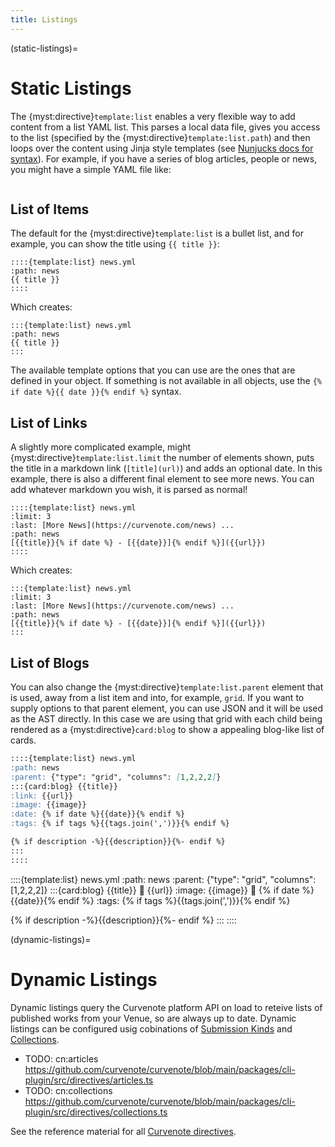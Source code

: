 ```yaml
---
title: Listings
---
```


(static-listings)=

# Static Listings

The {myst:directive}`template:list` enables a very flexible way to add content from a list YAML list. This parses a local data file, gives you access to the list (specified by the {myst:directive}`template:list.path`) and then loops over the content using Jinja style templates (see [Nunjucks docs for syntax](https://mozilla.github.io/nunjucks/templating.html)).
For example, if you have a series of blog articles, people or news, you might have a simple YAML file like:

```{literalinclude} ../news.yml

```

## List of Items

The default for the {myst:directive}`template:list` is a bullet list, and for example, you can show the title using `{{ title }}`:

```
::::{template:list} news.yml
:path: news
{{ title }}
::::
```

Which creates:

```{div .framed}
:::{template:list} news.yml
:path: news
{{ title }}
:::
```

The available template options that you can use are the ones that are defined in your object. If something is not available in all objects, use the `{% if date %}{{ date }}{% endif %}` syntax.

## List of Links

A slightly more complicated example, might {myst:directive}`template:list.limit` the number of elements shown, puts the title in a markdown link (`[title](url)`) and adds an optional date. In this example, there is also a different final element to see more news. You can add whatever markdown you wish, it is parsed as normal!

```
::::{template:list} news.yml
:limit: 3
:last: [More News](https://curvenote.com/news) ...
:path: news
[{{title}}{% if date %} - [{{date}}]{% endif %}]({{url}})
::::
```

Which creates:

```{div .framed}
:::{template:list} news.yml
:limit: 3
:last: [More News](https://curvenote.com/news) ...
:path: news
[{{title}}{% if date %} - [{{date}}]{% endif %}]({{url}})
:::
```

## List of Blogs

You can also change the {myst:directive}`template:list.parent` element that is used, away from a list item and into, for example, `grid`. If you want to supply options to that parent element, you can use JSON and it will be used as the AST directly. In this case we are using that grid with each child being rendered as a {myst:directive}`card:blog` to show a appealing blog-like list of cards.

```markdown
::::{template:list} news.yml
:path: news
:parent: {"type": "grid", "columns": [1,2,2,2]}
:::{card:blog} {{title}}
:link: {{url}}
:image: {{image}}
:date: {% if date %}{{date}}{% endif %}
:tags: {% if tags %}{{tags.join(',')}}{% endif %}

{% if description -%}{{description}}{%- endif %}
:::
::::
```

::::{template:list} news.yml
:path: news
:parent: {"type": "grid", "columns": [1,2,2,2]}
:::{card:blog} {{title}}
:link: {{url}}
:image: {{image}}
:date: {% if date %}{{date}}{% endif %}
:tags: {% if tags %}{{tags.join(',')}}{% endif %}

{% if description -%}{{description}}{%- endif %}
:::
::::

(dynamic-listings)=

# Dynamic Listings

Dynamic listings query the Curvenote platform API on load to reteive lists of published works from your Venue, so are always up to date. Dynamic listings can be configured usig cobinations of [Submission Kinds](/kinds) and [Collections](/collections).

- TODO: cn:articles https://github.com/curvenote/curvenote/blob/main/packages/cli-plugin/src/directives/articles.ts
- TODO: cn:collections https://github.com/curvenote/curvenote/blob/main/packages/cli-plugin/src/directives/collections.ts

See the reference material for all [Curvenote directives](directives).

